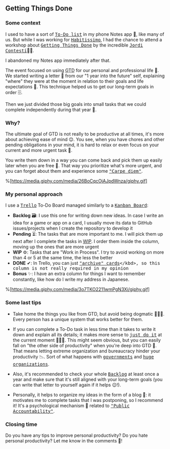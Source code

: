 ## Getting Things Done

### Some context

I used to have a sort of <kbd>[To-Do list](https://en.wikipedia.org/wiki/Wikipedia:To-do_list)</kbd> in my phone Notes app 📱, like many of us. But while I was working for <kbd>[Habitissimo](https://www.habitissimo.es/empleo)</kbd>, I had the chance to attend a workshop about <kbd>[Getting Things Done](https://en.wikipedia.org/wiki/Getting_Things_Done)</kbd> by the incredible <kbd>[Jordi Contestí](https://www.linkedin.com/in/jcontesti)</kbd>👨‍💻.

I abandoned my Notes app immediately after that.

The event focused on using <abbr title="Getting Things Done">GTD</abbr> for our personal and professional life 💪. We started writing a letter 📨 from our "1 year into the future" self, explaining "where" they were at the moment in relation to their goals and life expectations 🌟. This technique helped us to get our long-term goals in order 🗄.

Then we just divided those big goals into small tasks that we could complete independently during that year 📆.


### Why?

The ultimate goal of GTD is not really to be productive at all times, it's more about achieving ease of mind 😌. You see, when you have chores and other pending obligations in your mind, it is hard to relax or even focus on your current and more urgent task 🚨.

You write them down in a way you can come back and pick them up easily later when you are free 🤗. That way you prioritize what's more urgent, and you can forget about them and experience some <kbd>["Carpe diem"](https://en.wikipedia.org/wiki/Carpe_diem)</kbd>.

%[https://media.giphy.com/media/26BoCqcOjAJpdWnza/giphy.gif]


### My personal approach

I use a <kbd>[Trello](https://trello.com/)</kbd> To-Do Board managed similarly to a <kbd>[Kanban Board](https://en.wikipedia.org/wiki/Kanban)</kbd>:

- **Backlog** 🗃: I use this one for writing down new ideas. In case I write an idea for a game or app on a card, I usually move its data to GitHub issues/projects when I create the repository to develop it
- **Pending** ⏳: The tasks that are more important to me. I will pick them up next after I complete the tasks in [WIP](https://en.wikipedia.org/wiki/Work_in_process)</kbd>. I order them inside the column, moving up the ones that are more urgent
- **WIP** ⚙: Tasks that are "Work in Process". I try to avoid working on more than 4 or 5 at the same time, the less the better
- **DONE** ✔: In Trello, you can just <kbd>["archive" cards](https://help.trello.com/article/795-archiving-and-deleting-cards#:~:text=Archive%20cards%20by%20clicking%20%22Archive,longer%20need%20on%20your%20board.)</kbd>, so this column is not really required in my opinion
- **Bonus** ✨: I have an extra column for things I want to remember constantly, like how do I write my address in Japanese.

%[https://media.giphy.com/media/3o7TKO2211wmPgN3Xi/giphy.gif]


### Some last tips

- Take home the things you like from GTD, but avoid being dogmatic 👩🏽‍🏫. Every person has a unique system that works better for them.

- If you can complete a To-Do task in less time than it takes to write it down and explain all its details; it makes more sense to <kbd>[just do it](https://media.giphy.com/media/GcSqyYa2aF8dy/giphy.gif)</kbd> at the current moment 💁🏼‍♀️. This might seem obvious, but you can easily fall on "the other side of productivity" when you're deep into GTD 🥴. That means letting extreme organization and bureaucracy hinder your productivity 📉. Sort of what happens with <kbd>[governments](https://journals.sagepub.com/doi/pdf/10.1177/2158244012441603)</kbd> and <kbd>[huge organizations](https://news.ycombinator.com/item?id=16960479)</kbd>.

- Also, it's recommended to check your whole <kbd>[Backlog](https://en.wikipedia.org/wiki/Scrum_software_development#Product_backlog)</kbd> at least once a year and make sure that it's still aligned with your long-term goals (you can write that letter to yourself again if it helps 😉!).

- Personally, it helps to organize my ideas in the form of a blog 📃: it motivates me to complete tasks that I was postponing, so I recommend it! It's a psychological mechanism 🧠 related to <kbd>["Public Accountability"](https://soapboxhq.com/blog/management-skills/create-culture-accountability-workplace)</kbd>.


### Closing time

Do you have any tips to improve personal productivity? Do you hate personal productivity? Let me know in the comments 🤗!

